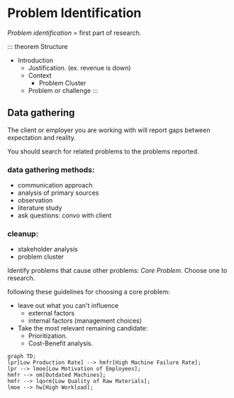 # Problem Identification
*Problem identification* = first part of research.


::: theorem Structure
+ Introduction
    + Justification. (ex. revenue is down)
    + Context
        + Problem Cluster
    + Problem or challenge
:::

## Data gathering

The client or employer you are working with will report gaps between expectation and reality.

You should search for related problems to the problems reported.

### data gathering methods:
+ communication approach
+ analysis of primary sources
+ observation
+ literature study
+ ask questions: convo with client

### cleanup:
+ stakeholder analysis
+ problem cluster

Identify problems that cause other problems: *Core Problem*. Choose one to research.

following these guidelines for choosing a core problem:
+ leave out what you can't influence
    + external factors
    + internal factors (management choices)
+ Take the most relevant remaining candidate:
    + Prioritization.
    + Cost-Benefit analysis.

```mermaid
graph TD;
lpr[Low Production Rate] --> hmfr[High Machine Failure Rate];
lpr --> lmoe[Low Motivation of Employees];
hmfr --> om[Outdated Machines];
hmfr --> lqorm[Low Quality of Raw Materials];
lmoe --> hw[High Workload];
```